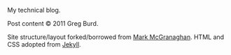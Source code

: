 My technical blog.

Post content &copy; 2011 Greg Burd.

Site structure/layout forked/borrowed from [Mark McGranaghan](https://github.com/mmcgrana/mmcgrana.github.com).
HTML and CSS adopted from [Jekyll](https://github.com/mojombo/jekyll).
